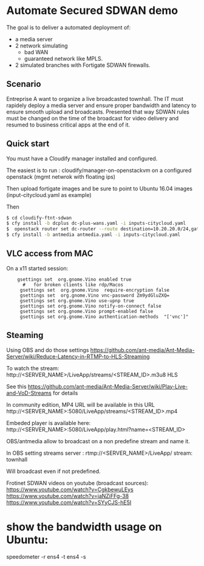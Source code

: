 # Automate Secured SDWAN demo

The goal is to deliver a automated deployment of:
 - a media server
 - 2 network simulating
    * bad WAN 
    * guaranteed network like MPLS.
 - 2 simulated branches with Fortigate SDWAN firewalls.
 
## Scenario
 
 Entreprise A want to organize a live broadcasted townhall. The IT must rapidely deploy a media server and ensure proper bandwidth and latency to ensure smooth upload and broadcasts.
 Presented that way SDWAN rules must be changed on the time of the broadcast for video delivery and resumed to business critical apps at the end of it.
 
 
## Quick start
 
 You must have a Cloudify manager installed and configured.
 
 The easiest is to run : cloudify/manager-on-openstackvm on a configured openstack (mgmt netwrok with floating ips)

 Then upload fortigate images and be sure to point to Ubuntu 16.04 images (input-citycloud.yaml as example)
 
  Then 
  ```bash
 $ cd cloudify-ftnt-sdwan
 $ cfy install -b dcplus dc-plus-wans.yaml -i inputs-citycloud.yaml
 $  openstack router set dc-router --route destination=10.20.20.0/24,gateway=10.40.40.254
 $ cfy install -b antmedia antmedia.yaml -i inputs-citycloud.yaml 
``` 
## VLC access from MAC

On a x11 started session:

```
    gsettings set  org.gnome.Vino enabled true
      #   for broken clients like rdp/Macos
     gsettings set  org.gnome.Vino  require-encryption false
     gsettings set  org.gnome.Vino vnc-password Zm9ydGluZXQ=
     gsettings set org.gnome.Vino use-upnp true
     gsettings set org.gnome.Vino notify-on-connect false
     gsettings set org.gnome.Vino prompt-enabled false
     gsettings set org.gnome.Vino authentication-methods  "['vnc']"
```

 ## Steaming
 
 Using OBS and do those settings
 https://github.com/ant-media/Ant-Media-Server/wiki/Reduce-Latency-in-RTMP-to-HLS-Streaming
 
 To watch the stream:
 http://<SERVER_NAME>/LiveApp/streams/<STREAM_ID>.m3u8 HLS
 
 See this https://github.com/ant-media/Ant-Media-Server/wiki/Play-Live-and-VoD-Streams for details
 
 In community edition, MP4 URL will be available in this URL http://<SERVER_NAME>:5080/LiveApp/streams/<STREAM_ID>.mp4

Embeded player is available here:
http://<SERVER_NAME>:5080/LiveApp/play.html?name=<STREAM_ID> 

OBS/antmedia allow to broadcast on a non predefine stream and name it.

In OBS setting streams server :
  rtmp://<SERVER_NAME>/LiveApp/   stream: townhall

Will broadcast even if not predefined.

Frotinet SDWAN videos on youtube (broadcast sources):
 https://www.youtube.com/watch?v=CgkbewuLEys  https://www.youtube.com/watch?v=jaNZiFFg-38  https://www.youtube.com/watch?v=SYyCJS-hE5I

# show the bandwidth usage on Ubuntu:

speedometer -r ens4 -t ens4 -s
